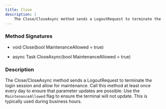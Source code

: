 ```yaml
---
title: Close
description: |
    The Close/CloseAsync method sends a LogoutRequest to terminate the login session and allow for maintenance.
---
```

### Method Signatures

*   void Close(bool MaintenanceAllowed = true)

*   async Task CloseAsync(bool MaintenanceAllowed = true)

### Description

The Close/CloseAsync method sends a LogoutRequest to terminate the login session and allow for maintenance. Call this method at least once every day to ensure that parameter updates are possible.
Use the `MaintenanceAllowed` flag to ensure the terminal will not update. This is typically used during business hours.
